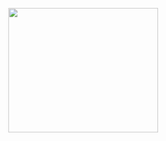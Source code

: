<p align>
<img src ="https://github.com/skkim4/MORAI-projects/assets/128979311/7a07aefb-0202-4b00-86d9-d49452a21fdc" width="300" height="250">
</p>

